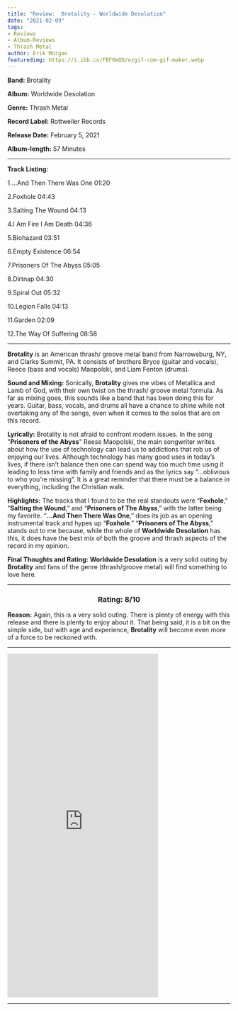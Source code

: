 ```yaml
---
title: "Review:  Brotality - Worldwide Desolation"
date: "2021-02-09"
tags:
- Reviews
- Album-Reviews
- Thrash Metal
author: Erik Morgan
featuredimg: https://i.ibb.co/FBF0mQD/ezgif-com-gif-maker.webp
---
```


**Band:** Brotality

**Album:** Worldwide Desolation

**Genre:** Thrash Metal

**Record Label:** Rottweiler Records

**Release Date:** February 5, 2021

**Album-length:** 57 Minutes

<hr>

**Track Listing:**

1....And Then There Was One 01:20 

2.Foxhole 04:43 

3.Salting The Wound 04:13 

4.I Am Fire I Am Death 04:36 

5.Biohazard 03:51 

6.Empty Existence 06:54 

7.Prisoners Of The Abyss 05:05 

8.Dirtnap 04:30 

9.Spiral Out 05:32 

10.Legion Falls 04:13 

11.Garden 02:09 

12.The Way Of Suffering 08:58 <br>

<hr>

**Brotality** is an American thrash/ groove metal band from Narrowsburg, NY, and Clarks Summit, PA. It consists of brothers Bryce (guitar and vocals), Reece (bass and vocals) Maopolski, and Liam Fenton (drums). 

**Sound and Mixing:** Sonically, **Brotality** gives me vibes of Metallica and Lamb of God, with their own twist on the thrash/ groove metal formula. As far as mixing goes, this sounds like a band that has been doing this for years. Guitar, bass, vocals, and drums all have a chance to shine while not overtaking any of the songs, even when it comes to the solos that are on this record. 

**Lyrically:** Brotality is not afraid to confront modern issues. In the song "**Prisoners of the Abyss**" Reese Maopolski, the main songwriter writes about how the use of technology can lead us to addictions that rob us of enjoying our lives. Although technology has many good uses in today’s lives, if there isn’t balance then one can spend way too much time using it leading to less time with family and friends and as the lyrics say “…oblivious to who you’re missing”. It is a great reminder that there must be a balance in everything, including the Christian walk. 

**Highlights:** The tracks that I found to be the real standouts were “**Foxhole**,” “**Salting the Wound**,” and “**Prisoners of The Abyss**,” with the latter being my favorite. “**…And Then There Was One**,” does its job as an opening instrumental track and hypes up “**Foxhole**.” “**Prisoners of The Abyss**,” stands out to me because, while the whole of **Worldwide Desolation** has this, it does have the best mix of both the groove and thrash aspects of the record in my opinion. 

**Final Thoughts and Rating:** **Worldwide Desolation** is a very solid outing by **Brotality** and fans of the genre (thrash/groove metal) will find something to love here. 

<hr>

<h3 style="text-align:center">Rating: 8/10</h3>

**Reason:** Again, this is a very solid outing. There is plenty of energy with this release and there is plenty to enjoy about it. That being said, it is a bit on the simple side, but with age and experience, **Brotality** will become even more of a force to be reckoned with. 

<hr>
<iframe style="border: 0; width: 340px; height: 776px;" src="https://bandcamp.com/EmbeddedPlayer/album=2830097946/size=large/bgcol=ffffff/linkcol=0687f5/transparent=true/" seamless><a href="https://brotality.bandcamp.com/album/worldwide-desolation">Worldwide Desolation by Brotality</a></iframe>

<hr>






